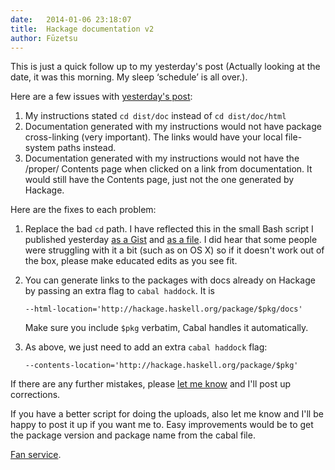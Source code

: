 ```yaml
---
date:   2014-01-06 23:18:07
title:  Hackage documentation v2
author: Fūzetsu
---
```


This is just a quick follow up to my yesterday's post (Actually
looking at the date, it was this morning. My sleep ‘schedule’ is all
over.).

Here are a few issues with [yesterday's post][1]:

1. My instructions stated `cd dist/doc` instead of `cd dist/doc/html`
2. Documentation generated with my instructions would not have package
  cross-linking (very important). The links would have your local
  file-system paths instead.
3. Documentation generated with my instructions would not have the
  /proper/ Contents page when clicked on a link from documentation. It
  would still have the Contents page, just not the one generated by Hackage.

Here are the fixes to each problem:

1. Replace the bad `cd` path. I have reflected this in the small Bash
   script I published yesterday [as a Gist][2] and [as a file][3]. I
   did hear that some people were struggling with it a bit (such as on
   OS X) so if it doesn't work out of the box, please make educated
   edits as you see fit.

2. You can generate links to the packages with docs already on Hackage
   by passing an extra flag to `cabal haddock`. It is

     `--html-location='http://hackage.haskell.org/package/$pkg/docs'`

     Make sure you include `$pkg` verbatim, Cabal handles it
     automatically.

3. As above, we just need to add an extra `cabal haddock` flag:

     `--contents-location='http://hackage.haskell.org/package/$pkg'`


If there are any further mistakes, please [let me know][4] and I'll post up
corrections.

If you have a better script for doing the uploads, also let me know
and I'll be happy to post it up if you want me to. Easy improvements
would be to get the package version and package name from the cabal
file.

[Fan service][5].

[1]: http://fuuzetsu.co.uk/blog/posts/2014-01-06-Fix-your-Hackage-documentation.html
[2]: https://gist.github.com/Fuuzetsu/8276421
[3]: http://fuuzetsu.co.uk/misc/hackagedocs
[4]: http://fuuzetsu.co.uk/blog/contact.html
[5]: http://fuuzetsu.co.uk/images/shana_kimono_service.jpeg
